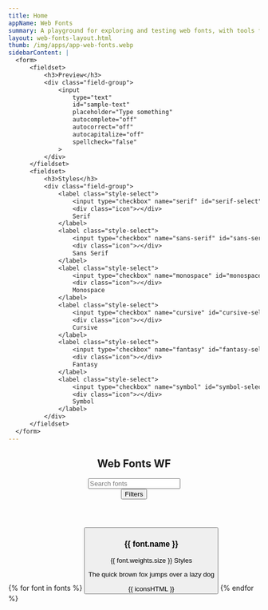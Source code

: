 ```yaml
---
title: Home
appName: Web Fonts
summary: A playground for exploring and testing web fonts, with tools for previewing, comparing, and learning about web typography.
layout: web-fonts-layout.html
thumb: /img/apps/app-web-fonts.webp
sidebarContent: |
  <form>
      <fieldset>
          <h3>Preview</h3>
          <div class="field-group">
              <input
                  type="text" 
                  id="sample-text" 
                  placeholder="Type something"
                  autocomplete="off" 
                  autocorrect="off" 
                  autocapitalize="off" 
                  spellcheck="false" 
              >
          </div>
      </fieldset>
      <fieldset>
          <h3>Styles</h3>
          <div class="field-group">
              <label class="style-select">
                  <input type="checkbox" name="serif" id="serif-select">
                  <div class="icon">✓</div>
                  Serif
              </label>
              <label class="style-select">
                  <input type="checkbox" name="sans-serif" id="sans-serif-select">
                  <div class="icon">✓</div>
                  Sans Serif
              </label>
              <label class="style-select">
                  <input type="checkbox" name="monospace" id="monospace-select">
                  <div class="icon">✓</div>
                  Monospace
              </label>
              <label class="style-select">
                  <input type="checkbox" name="cursive" id="cursive-select">
                  <div class="icon">✓</div>
                  Cursive
              </label>
              <label class="style-select">
                  <input type="checkbox" name="fantasy" id="fantasy-select">
                  <div class="icon">✓</div>
                  Fantasy
              </label>
              <label class="style-select">
                  <input type="checkbox" name="symbol" id="symbol-select">
                  <div class="icon">✓</div>
                  Symbol
              </label>
          </div>
      </fieldset>
  </form>
---
```


<header id="page-header">
    <section class="header-top">
        <h1 id="logo">
            <span class="long">
                <span class="accent">Web</span> Fonts
            </span>
            <span class="short"><span class="accent">W</span>F</span> 
        </h1>
        <input 
            id="search" 
            type="search" 
            autocomplete="off" 
            autocorrect="off" 
            autocapitalize="off" 
            spellcheck="false" 
            placeholder="Search fonts"
        >
    </section>
    <section id="cta-wrapper">
        <button id="filters-button" data-open="false"> 
            Filters
        </button>
    </section>
</header>
<!-- Cards -->
<section id="card-wrapper" data-layout="grid">
    {% for font in fonts %}
        <button 
            class="card" 
            data-name="{{ font.name }}" 
            data-declaration="{{ font.declaration }}" 
            data-type="{{ font.type }}"
            data-weights="{{ font.weights }}"
            data-supported="{{ font.supportedOS }}"
            popovertarget="details" 
        >
            <div class="card-top">
                <h3>{{ font.name }} </h3>
                <p>{{ font.weights.size }} Styles</p>
            </div>
            <p class="text-example" style="font-family: {{ font.declaration }};">
                The quick brown fox jumps over a lazy dog
            </p>
            <div class="supported-by">
                {{ iconsHTML }}
            </div>
        </button>
    {% endfor %}
</section>
<!-- Card Details -->
<dialog id="details" popover>
    <header>
        <button tabindex="0" class="close-dialog-button" popovertarget="details" popovertargetaction="hide">Back</button>
        <h1 id="active-font-title"></h1>
        <details>
            <summary>Use Font</summary>
            <div class="content">
                <p><strong>CSS Declaration</strong></p>
                <div id="css-declaration"></div>
                <p><strong>Using Styles</strong></p>
                <pre><code>
font-weight: bold; 
font-weight: 600;
font-style: italic;
font-variant: small-caps;
color: #C0FFEE;
                </code></pre>
                <p><strong>Considerations</strong></p>
                <p>Use fallbacks. Not all browsers and operating systems support all fonts. If you're using a font with multiple font-weights, consider a fallback that also includes a similar quantity.</p>
                <div id="css-fallbacks"></div>
                <p>Consider adding your font as a CSS custom property. This is especially useful when using more than one font.</p>
                <pre><code>
:root {
--font-heading: Tahoma;
--font-body: sans-serif;
}
                </code></pre>
                <p>Consider Optimizing Legibility</p>
                <pre><code>
-moz-osx-font-smoothing: grayscale;
-webkit-font-smoothing: antialiased;
text-rendering: optimizeLegibility;
font-variant-ligatures: common-ligatures;
font-size-adjust: 0.5;
                </code></pre>
            </div>
        </details>
    </header>
    <!-- Specimen? -->
    <section id="specimen-section">
        <h2 class="display-text">Whereas disregard and contempt for human rights have resulted.</h2>
    </section>
    <!-- Styles -->
    <section id="styles-section">
        <h2>Styles</h2>
        <div id="style-preview"></div>
    </section>
    <!-- Characters -->
    <section id="character-section">
        <h2>Characters</h2>
        <!-- Numbers -->
        <div class="character-wrapper">
            <!-- Uppercase -->
            <details class="character-dropdown" open>
                <summary>Uppercase</summary>
                <div class="dropdown-body">
                    <div class="character-grid">
                        {% assign alphabet = "ABCDEFGHIJKLMNOPQRSTUVWXYZ" | split: "" %}
                        {% for letter in alphabet %}
                            <span>{{ letter }}</span>
                        {% endfor %}
                    </div>
                </div>
            </details>
            <!-- Lowercase -->
            <details class="character-dropdown">
                <summary>Lowercase</summary>
                <div class="dropdown-body">
                    <div class="character-grid">
                        {% assign lowercase = "abcdefghijklmnopqrstuvwxyz" | split: "" %}
                        {% for letter in lowercase %}
                            <span>{{ letter }}</span>
                        {% endfor %}
                    </div>
                </div>
            </details>
            <!-- Numbers -->
            <details class="character-dropdown">
                <summary>Numbers</summary>
                <div class="dropdown-body">
                    <div class="character-grid">
                        {% assign numbers = "0123456789½¼⅛¾⅜⅝⅞" | split: "" %}
                        {% for letter in numbers %}
                            <span>{{ letter }}</span>
                        {% endfor %}
                    </div>
                </div>
            </details>
            <!-- Symbols and Punctuation -->
            <details class="character-dropdown">
                <summary>Symbols and Punctuation</summary>
                <div class="dropdown-body">
                    <div class="character-grid">
                        {% assign lowercase = "/,;:!‼?¿“”@*/|()&#%©®~$¢" | split: "" %}
                        {% for letter in lowercase %}
                            <span>{{ letter }}</span>
                        {% endfor %}
                    </div>
                </div>
            </details>
        </div>
    </section>
    <!-- Playground -->
    <section id="playground-section">
        <h2>Type Tester</h2>
        <div class="text-playground">
            <div class="playground-header">
                <p>Playground</p>
            </div>
            <div class="text-body" contenteditable="true" spellcheck="false">
                <h1>Whereas recognition of the inherent dignity</h1>
                <h2>Section Title Three</h2>
                <p>
                    <strong>Whereas</strong> all individuals are entitled to <em>universal</em> and 
                    <u>equal access</u> to digital resources, and whereas digital literacy is a 
                    fundamental right, it is essential to establish principles of <mark>accessibility</mark>, 
                    <s>discrimination</s>-free practices, and ethical data governance.  
                </p>
                <h3>Section Title Three</h3>
                <p>
                    The protection of personal data <sub>(Article 12)</sub> and the safeguarding 
                    of online freedoms <sup>(Amendment II)</sup> are paramount. 
                    No entity shall <del>infringe</del> upon these rights without due process.
                </p>
                <p>
                    <ins>Therefore</ins>, let it be resolved that all digital entities shall uphold 
                    the principles of security, transparency, and <b>fairness</b>. The right to 
                    online privacy shall not be abridged, and all individuals shall retain ownership 
                    of their digital presence. 
                </p>                        
            </div>
        </div>
    </section>
</dialog>
